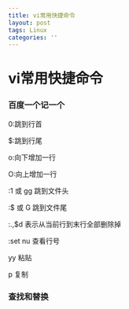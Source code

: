 ```yaml
---
title: vi常用快捷命令
layout: post
tags: Linux
categories: ''
---
```

# vi常用快捷命令 #

### 百度一个记一个

0:跳到行首

$:跳到行尾

o:向下增加一行

O:向上增加一行

:1 或 gg 跳到文件头
 
:$ 或 G 跳到文件尾

:.,$d  表示从当前行到末行全部删除掉
  
:set nu 查看行号

yy 粘贴

p 复制 


### 查找和替换